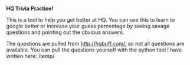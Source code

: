 **HQ Trivia Practice!**

This is a tool to help you get better at HQ. You can use this to learn to google better or increase your guess percentage
by seeing savage questions and pointing out the obvious answers.

The questions are pulled from http://hqbuff.com/, so not all questions are available.
You can pull the questions yourself with the python tool I have written here: /temp/ 
